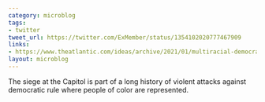 ```yaml
---
category: microblog
tags:
- twitter
tweet_url: https://twitter.com/ExMember/status/1354102020777467909
links:
- https://www.theatlantic.com/ideas/archive/2021/01/multiracial-democracy-55-years-old-will-it-survive/617585/
layout: microblog
---
```

The siege at the Capitol is part of a long history of violent attacks against democratic rule where people of color are represented.
